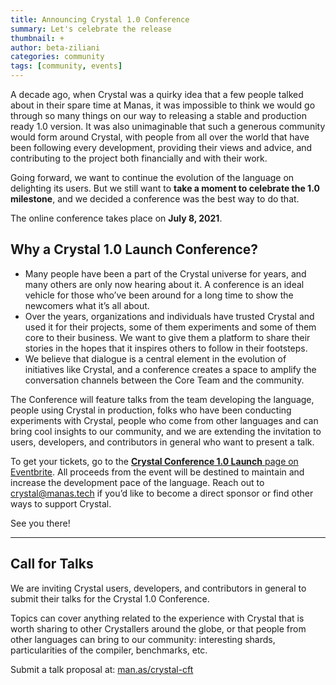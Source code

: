 ```yaml
---
title: Announcing Crystal 1.0 Conference
summary: Let's celebrate the release
thumbnail: +
author: beta-ziliani
categories: community
tags: [community, events]
---
```


A decade ago, when Crystal was a quirky idea that a few people talked about in their spare time at Manas, it was impossible to think we would go through so many things on our way to releasing a stable and production ready 1.0 version.
It was also unimaginable that such a generous community would form around Crystal, with people from all over the world that have been following every development, providing their views and advice, and contributing to the project both financially and with their work.

Going forward, we want to continue the evolution of the language on delighting its users. But we still want to **take a moment to celebrate the 1.0 milestone**, and we decided a conference was the best way to do that.

The online conference takes place on **July 8, 2021**.

## Why a Crystal 1.0 Launch Conference?

* Many people have been a part of the Crystal universe for years, and many others are only now hearing about it. A conference is an ideal vehicle for those who’ve been around for a long time to show the newcomers what it’s all about.
* Over the years, organizations and individuals have trusted Crystal and used it for their projects, some of them experiments and some of them core to their business. We want to give them a platform to share their stories in the hopes that it inspires others to follow in their footsteps.
* We believe that dialogue is a central element in the evolution of initiatives like Crystal, and a conference creates a space to amplify the conversation channels between the Core Team and the community.

The Conference will feature talks from the team developing the language, people using Crystal in production, folks who have been conducting experiments with Crystal, people who come from other languages and can bring cool insights to our community, and we are extending the invitation to users, developers, and contributors in general who want to present a talk.

To get your tickets, go to the [**Crystal Conference 1.0 Launch** page on Eventbrite](https://www.eventbrite.com.ar/e/crystal-conference-10-launch-tickets-149153252393). All proceeds from the event will be destined to maintain and increase the development pace of the language. Reach out to [crystal@manas.tech](mailto:crystal@manas.tech) if you’d like to become a direct sponsor or find other ways to support Crystal.

See you there!

---

## Call for Talks

We are inviting Crystal users, developers, and contributors in general to submit their talks for the Crystal 1.0 Conference.

Topics can cover anything related to the experience with Crystal that is worth sharing to other Crystallers around the globe, or that people from other languages can bring to our community: interesting shards, particularities of the compiler, benchmarks, etc.

Submit a talk proposal at: [man.as/crystal-cft](https://man.as/crystal-cft)
